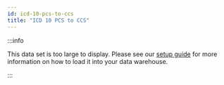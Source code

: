 ```yaml
---
id: icd-10-pcs-to-ccs
title: "ICD 10 PCS to CCS"
---
```




:::info

This data set is too large to display.  Please see our [setup guide](/setup/terminology) for more information on how to load it into your data warehouse.

:::



[//]: # ()
[//]: # (import { JsonDataTable } from '@site/src/components/JsonDataTable';)

[//]: # ()
[//]: # (<JsonDataTable  jsonPath="nodes.seed\.readmissions\.readmissions__icd_10_pcs_to_ccs.columns" />)

[//]: # ()
